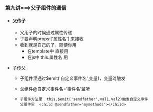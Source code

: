 ### 第九讲===>父子组件的通信

- #### 父传子

  - 父用子的时候通过属性传递
  - 子要声明props:['属性名'] 来接收
  - 收到就是自己的了，随便你用
    - 在template中 直接用
    - 在js中 this.属性名 用

- 子传父

  - 子组件里通过$emit('自定义事件名',变量1，变量2)触发

  - 父组件@自定义事件名=‘事件名’监听

  - ```
    子组件方法里  this.$emit('sendfather',val1,val2)触发自定义事件
    父组件里  <child @sendfather='mymethods'></child>
    ```
